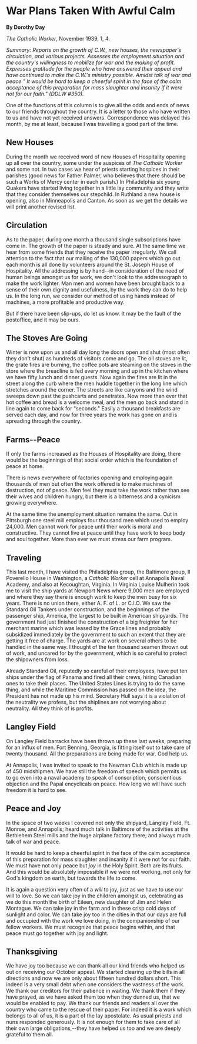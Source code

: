 War Plans Taken With Awful Calm
===============================

**By Dorothy Day**

*The Catholic Worker*, November 1939, 1, 4.

*Summary: Reports on the growth of C.W., new houses, the newspaper's
circulation, and various projects. Assesses the employment situation and
the country's willingness to mobilize for war and the making of profit.
Expresses gratitude for the people who have answered their appeal and
have continued to make the C.W.'s ministry possible. Amidst talk of war
and peace " It would be hard to keep a cheerful spirit in the face of
the calm acceptance of this preparation for mass slaughter and insanity
if it were not for our faith." (DDLW \#350).*

One of the functions of this column is to give all the odds and ends of
news to our friends throughout the country. It is a letter to those who
have written to us and have not yet received answers. Correspondence was
delayed this month, by me at least, because I was travelling a good part
of the time.

New Houses
----------

During the month we received word of new Houses of Hospitality opening
up all over the country, some under the auspices of *The Catholic
Worker* and some not. In two cases we hear of priests starting hospices
in their parishes (good news for Father Palmer, who believes that there
should be such a Works of Mercy center in each parish.) In Philadelphia
six young Quakers have started living together in a little lay community
and they write that they consider themselves our stepchild. In Ruthland
a new house is opening, also in Minneapolis and Canton. As soon as we
get the details we will print another revised list.

Circulation
-----------

As to the paper, during one month a thousand single subscriptions have
come in. The growth of the paper is steady and sure. At the same time we
hear from some friends that they receive the paper irregularly. We call
attention to the fact that our mailing of the 130,000 papers which go
out each month is all done by volunteers around the St. Joseph House of
Hospitality. All the addressing is by hand--in consideration of the need
of human beings amongst us for work, we don't look to the addressograph
to make the work lighter. Man men and women have been brought back to a
sense of their own dignity and usefulness, by the work they can do to
help us. In the long run, we consider our method of using hands instead
of machines, a more profitable and productive way.

But if there have been slip-ups, do let us know. It may be the fault of
the postoffice, and it may be ours.

The Stoves Are Going
--------------------

Winter is now upon us and all day long the doors open and shut (most
often they don't shut) as hundreds of visitors come and go. The oil
stoves are lit, the grate fires are burning, the coffee pots are
steaming on the stoves in the store where the breadline is fed every
morning and up in the kitchen where we have fifty lunch and dinner
guests. Now again the fires are lit in the street along the curb where
the men huddle together in the long line which stretches around the
corner. The streets are like canyons and the wind sweeps down past the
pushcarts and penetrates. Now more than ever that hot coffee and bread
is a welcome meal, and the men go back and stand in line again to come
back for "seconds." Easily a thousand breakfasts are served each day,
and now for three years the work has gone on and is spreading through
the country.

Farms--Peace
------------

If only the farms increased as the Houses of Hospitality are doing,
there would be the beginnings of that social order which is the
foundation of peace at home.

There is news everywhere of factories opening and employing again
thousands of men but often the work offered is to make machines of
destruction, not of peace. Men feel they must take the work rather than
see their wives and children hungry, but there is a bitterness and a
cynicism growing everywhere.

At the same time the unemployment situation remains the same. Out in
Pittsburgh one steel mill employs four thousand men which used to employ
24,000. Men cannot work for peace until their work is moral and
constructive. They cannot live at peace until they have work to keep
body and soul together. More than ever we must stress our farm program.

Traveling
---------

This last month, I have visited the Philadelphia group, the Baltimore
group, Il Poverello House in Washington, a *Catholic Worker* cell at
Annapolis Naval Academy, and also at Kecoughtan, Virginia. In Virginia
Louise Mulherin took me to visit the ship yards at Newport News where
9,000 men are employed and where they say there is enough work to keep
the men busy for six years. There is no union there, either A. F. of L.
or C.I.O. We saw the Standard Oil Tankers under construction, and the
beginnings of the passenger ship, America, the largest to be built in
American shipyards. The government had just finished the construction of
a big freighter for her merchant marine which was leased by the Grace
lines and probably subsidized immediately by the government to such an
extent that they are getting it free of charge. The yards are at work on
several others to be handled in the same way. I thought of the ten
thousand seamen thrown out of work, and uncared for by the government,
which is so careful to protect the shipowners from loss.

Already Standard Oil, reputedly so careful of their employees, have put
ten ships under the flag of Panama and fired all their crews, hiring
Canadian ones to take their places. The United States Lines is trying to
do the same thing, and while the Maritime Commission has passed on the
idea, the President has not made up his mind. Secretary Hull says it is
a violation of the neutrality we profess, but the shiplines are not
worrying about neutrality. All they think of is profits.

Langley Field
-------------

On Langley Field barracks have been thrown up these last weeks,
preparing for an influx of men. Fort Benning, Georgia, is fitting itself
out to take care of twenty thousand. All the preparations are being made
for war. God help us.

At Annapolis, I was invited to speak to the Newman Club which is made up
of 450 midshipmen. We have still the freedom of speech which permits us
to go even into a naval academy to speak of conscription, conscientious
objection and the Papal encyclicals on peace. How long we will have such
freedom it is hard to see.

Peace and Joy
-------------

In the space of two weeks I covered not only the shipyard, Langley
Field, Ft. Monroe, and Annapolis; heard much talk in Baltimore of the
activities at the Bethlehem Steel mills and the huge airplane factory
there; and always much talk of war and peace.

It would be hard to keep a cheerful spirit in the face of the calm
acceptance of this preparation for mass slaughter and insanity if it
were not for our faith. We must have not only peace but *joy* in the
Holy Spirit. Both are its fruits. And this would be absolutely
impossible if we were not working, not only for God's kingdom on earth,
but towards the life to come.

It is again a question very often of a *will* to joy, just as we have to
use our will to love. So we can take joy in the children amongst us,
celebrating as we do this month the birth of Eileen, new daughter of Jim
and Helen Montague. We can take joy in the farm and in these crisp cold
days of sunlight and color. We can take joy too in the cities in that
our days are full and occupied with the work we love doing, in the
companionship of our fellow workers. We must recognize that peace begins
within, and that peace must go together with joy and light.

Thanksgiving
------------

We have joy too because we can thank all our kind friends who helped us
out on receiving our October appeal. We started clearing up the bills in
all directions and now we are only about fifteen hundred dollars short.
This indeed is a very small debt when one considers the vastness of the
work. We thank our creditors for their patience in waiting. We thank
them if they have prayed, as we have asked them too when they dunned us,
that we would be enabled to pay. We thank our friends and readers all
over the country who came to the rescue of their paper. For indeed it is
a work which belongs to all of us, it is a part of the lay apostolate.
As usual priests and nuns responded generously. It is not enough for
them to take care of all their own large obligations,--they have helped
us too and we are deeply grateful to them all.
